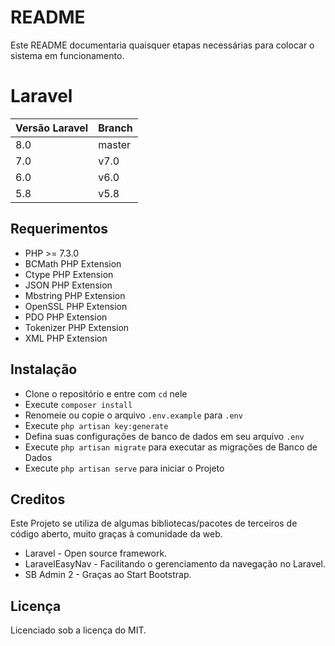 # README #

Este README documentaria quaisquer etapas necessárias para colocar o sistema em funcionamento.

# Laravel

| Versão Laravel  | Branch |
|-----------------|--------|
| 8.0             | master |
| 7.0             | v7.0   |
| 6.0             | v6.0   |
| 5.8             | v5.8   |

## Requerimentos

- PHP >= 7.3.0
- BCMath PHP Extension
- Ctype PHP Extension
- JSON PHP Extension
- Mbstring PHP Extension
- OpenSSL PHP Extension
- PDO PHP Extension
- Tokenizer PHP Extension
- XML PHP Extension

## Instalação

- Clone o repositório e entre com `cd` nele
- Execute `composer install`
- Renomeie ou copie o arquivo `.env.example` para `.env`
- Execute `php artisan key:generate`
- Defina suas configurações de banco de dados em seu arquivo `.env`
- Execute `php artisan migrate` para executar as migrações de Banco de Dados
- Execute `php artisan serve` para iniciar o Projeto

## Creditos

Este Projeto se utiliza de algumas bibliotecas/pacotes de terceiros de código aberto, muito graças à comunidade da web.

- Laravel - Open source framework.
- LaravelEasyNav - Facilitando o gerenciamento da navegação no Laravel.
- SB Admin 2 - Graças ao Start Bootstrap.

## Licença

Licenciado sob a licença do MIT.
